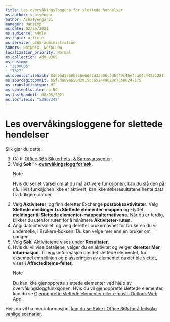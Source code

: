 ```yaml
---
title: Les overvåkingsloggene for slettede hendelser
ms.author: v-aiyengar
author: AshaIyengar21
manager: dansimp
ms.date: 02/26/2021
ms.audience: Admin
ms.topic: article
ms.service: o365-administration
ROBOTS: NOINDEX, NOFOLLOW
localization_priority: Normal
ms.collection: Adm_O365
ms.custom:
- "3100005"
- "7327"
ms.openlocfilehash: 8d656d5660b7c6e6d32d32a06c3dbf49c45e4ca04c4422128f1c4ea62413afa1
ms.sourcegitcommit: b5f7da89a650d2915dc652449623c78be6247175
ms.translationtype: MT
ms.contentlocale: nb-NO
ms.lasthandoff: 08/05/2021
ms.locfileid: "53967342"
---
```

# <a name="read-the-audit-logs-for-deleted-events"></a>Les overvåkingsloggene for slettede hendelser

Slik gjør du dette:

1. Gå til [Office 365 Sikkerhets- & Samsvarssenter](https://go.microsoft.com/fwlink/p/?linkid=2077143).
1. Velg **Søk i**  >  [**overvåkingslogg for søk**](https://go.microsoft.com/fwlink/?linkid=2103759).
    > [!NOTE]
    > Hvis du ser et varsel om at du må aktivere funksjonen, kan du slå den på nå. Hvis funksjonen ikke er aktivert, kan ikke søkeresultatene hente data fra tidligere datoer.
1. Velg **Aktiviteter**, og finn deretter Exchange **postboksaktiviteter**. Velg **Slettede meldinger fra Slettede elementer-mappen** og Flyttet **meldinger til Slettede elementer-mappealternativene.** Når du er ferdig, klikker du utenfor ruten for å minimere **Aktiviteter-ruten.**
1. Angi datointervallet, og  velg deretter brukernavnet for brukeren du vil undersøke, i Brukere-boksen. Du kan velge mer enn én bruker om gangen.
1. Velg **Søk**. Aktivitetene vises under **Resultater**.
1. Hvis du vil vise detaljene, velger du en aktivitet og velger **deretter Mer informasjon**. Tilleggsinformasjon om det slettede elementet, for eksempel emnelinjen og plasseringen av elementet da det ble slettet, vises i **AffectedItems-feltet.**
    > [!NOTE]
    > Du kan ikke gjenopprette slettede elementer ved hjelp av overvåkingsloggfunksjonen. Hvis du vil gjenopprette slettede elementer, kan du se [Gjenopprette slettede elementer eller e-post i Outlook Web App](https://go.microsoft.com/fwlink/?linkid=2103759).

Hvis du vil ha mer informasjon, [kan du se Søke i Office 365 for å feilsøke vanlige scenarier](https://go.microsoft.com/fwlink/?linkid=2103944).
